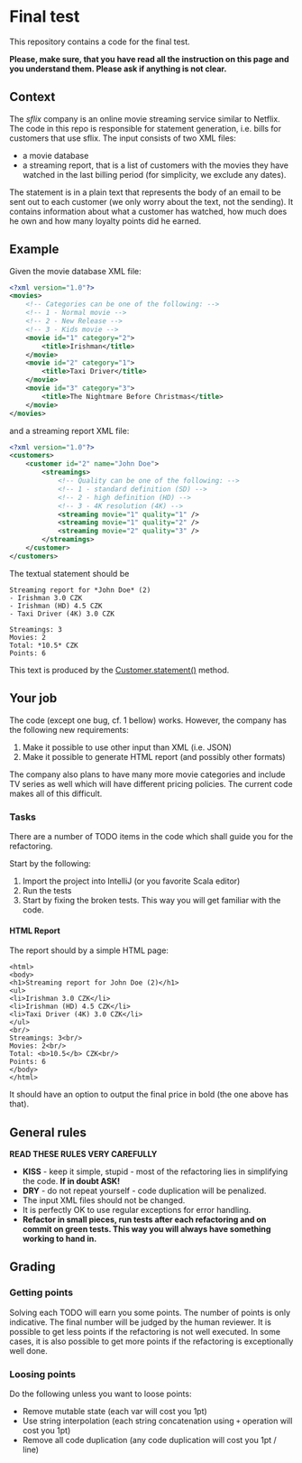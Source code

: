 # Final test

This repository contains a code for the final test.

**Please, make sure, that you have read all the instruction on this page and you understand them.
Please ask if anything is not clear.**

## Context

The *sflix* company is an online movie streaming service similar to Netflix.
The code in this repo is responsible for statement generation, i.e. bills for customers that use sflix.
The input consists of two XML files:
- a movie database
- a streaming report, that is a list of customers with the movies they have watched in the last billing period (for simplicity, we exclude any dates).

The statement is in a plain text that represents the body of an email to be sent out to each customer (we only worry about the text, not the sending).
It contains information about what a customer has watched, how much does he own and how many loyalty points did he earned.

## Example

Given the movie database XML file:

```xml
<?xml version="1.0"?>
<movies>
    <!-- Categories can be one of the following: -->
    <!-- 1 - Normal movie -->
    <!-- 2 - New Release -->
    <!-- 3 - Kids movie -->
    <movie id="1" category="2">
        <title>Irishman</title>
    </movie>
    <movie id="2" category="1">
        <title>Taxi Driver</title>
    </movie>
    <movie id="3" category="3">
        <title>The Nightmare Before Christmas</title>
    </movie>
</movies>
```  

and a streaming report XML file:
```xml
<?xml version="1.0"?>
<customers>
    <customer id="2" name="John Doe">
        <streamings>
            <!-- Quality can be one of the following: -->
            <!-- 1 - standard definition (SD) -->
            <!-- 2 - high definition (HD) -->
            <!-- 3 - 4K resolution (4K) -->
            <streaming movie="1" quality="1" />
            <streaming movie="1" quality="2" />
            <streaming movie="2" quality="3" />
        </streamings>
    </customer>
</customers>
```  

The textual statement should be

```text
Streaming report for *John Doe* (2)
- Irishman 3.0 CZK
- Irishman (HD) 4.5 CZK
- Taxi Driver (4K) 3.0 CZK

Streamings: 3
Movies: 2
Total: *10.5* CZK
Points: 6
```

This text is produced by the [Customer.statement()](https://github.com/FIT-BI-OOP-191/ft1/blob/master/src/main/scala/sflix/Customer.scala#L48) method.

## Your job

The code (except one bug, cf. 1 bellow) works.
However, the company has the following new requirements:

1. Make it possible to use other input than XML (i.e. JSON)
1. Make it possible to generate HTML report (and possibly other formats)
 
The company also plans to have many more movie categories and include TV series as well which will have different pricing policies.
The current code makes all of this difficult.

### Tasks

There are a number of TODO items in the code which shall guide you for the refactoring.

Start by the following:

1. Import the project into IntelliJ (or you favorite Scala editor)
1. Run the tests
1. Start by fixing the broken tests. This way you will get familiar with the code.

#### HTML Report

The report should by a simple HTML page:

  ```text
  <html>
  <body>
  <h1>Streaming report for John Doe (2)</h1>
  <ul>
  <li>Irishman 3.0 CZK</li>
  <li>Irishman (HD) 4.5 CZK</li>
  <li>Taxi Driver (4K) 3.0 CZK</li>
  </ul>
  <br/>
  Streamings: 3<br/>
  Movies: 2<br/>
  Total: <b>10.5</b> CZK<br/>
  Points: 6
  </body>
  </html>
```

It should have an option to output the final price in bold (the one above has that).

## General rules

**READ THESE RULES VERY CAREFULLY**

- **KISS** - keep it simple, stupid - most of the refactoring lies in simplifying the code. **If in doubt ASK!**
- **DRY** - do not repeat yourself - code duplication will be penalized.
- The input XML files should not be changed.
- It is perfectly OK to use regular exceptions for error handling.
- **Refactor in small pieces, run tests after each refactoring and on commit on green tests. This way you will always have something working to hand in.**

## Grading

### Getting points

Solving each TODO will earn you some points. The number of points is only indicative.
The final number will be judged by the human reviewer.
It is possible to get less points if the refactoring is not well executed.
In some cases, it is also possible to get more points if the refactoring is exceptionally well done. 

### Loosing points

Do the following unless you want to loose points:

- Remove mutable state (each var will cost you 1pt)
- Use string interpolation (each string concatenation using `+` operation will cost you 1pt)
- Remove all code duplication (any code duplication will cost you 1pt / line)